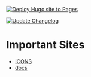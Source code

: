 [![Deploy Hugo site to Pages](https://github.com/isaaclins/YetAnotherDiscordBotnet/actions/workflows/pages.yaml/badge.svg?branch=main)](https://github.com/isaaclins/YetAnotherDiscordBotnet/actions/workflows/pages.yaml)

[![Update Changelog](https://github.com/isaaclins/YetAnotherDiscordBotnet/actions/workflows/update-changelog.yaml/badge.svg)](https://github.com/isaaclins/YetAnotherDiscordBotnet/actions/workflows/update-changelog.yaml)

# Important Sites
- [ICONS](https://v1.heroicons.com/)
- [docs](https://imfing.github.io/hextra/docs/)